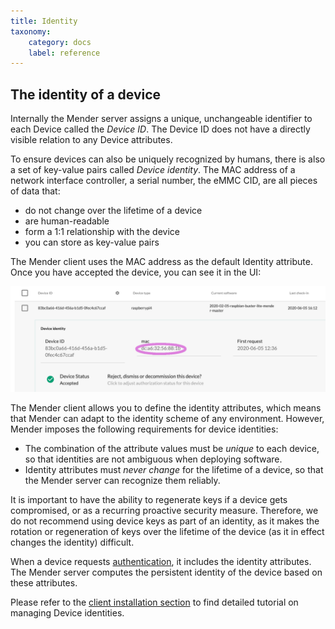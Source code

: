 ```yaml
---
title: Identity
taxonomy:
    category: docs
    label: reference
---
```


## The identity of a device

Internally the Mender server assigns
a unique, unchangeable identifier to each Device called the *Device ID*.
The Device ID does not have a directly visible relation to any Device attributes.


To ensure devices can also be uniquely recognized by humans,
there is also a set of key-value pairs called *Device identity*.
The MAC address of a network interface controller, a serial number, the eMMC CID,
are all pieces of data that:
* do not change over the lifetime of a device
* are human-readable
* form a 1:1 relationship with the device
* you can store as key-value pairs

The Mender client uses the MAC address as the default Identity attribute.
Once you have accepted the device, you can see it in the UI:

![identity](identity.png)

The Mender client allows you to define the identity attributes, which means that Mender
can adapt to the identity scheme of any environment. However, Mender imposes the following
requirements for device identities:

* The combination of the attribute values must be *unique* to each device, so that identities are not ambiguous when deploying software.
* Identity attributes must *never change* for the lifetime of a device, so that the Mender server can recognize them reliably.

It is important to have the ability to regenerate keys if a device gets compromised,
or as a recurring proactive security measure.
Therefore, we do not recommend using device keys as part of an identity, as it
makes the rotation or regeneration of keys over the lifetime of the device
(as it in effect changes the identity) difficult.

When a device requests [authentication](../../200.Server-side-API/?target=_blank#device-api-device-authentication),
it includes the identity attributes. The Mender server computes the persistent
identity of the device based on these attributes.

Please refer to the [client installation section](../../03.Client-installation/03.Identity/docs.md)
to find detailed tutorial on managing Device identities.
